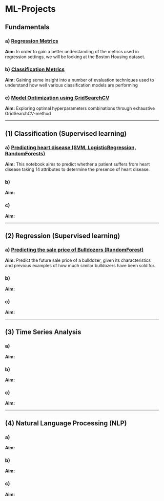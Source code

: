 # ML-Projects

## Fundamentals

### a) [Regression Metrics](https://drive.google.com/file/d/1X3O4VanZDAyYu6TxphjrV9sXZpYcgRW5/view?usp=sharing)
   **Aim:** In order to gain a better understanding of the metrics used in regression settings, we will be looking at the Boston Housing dataset.

### b) [Classification Metrics](https://drive.google.com/file/d/1m_CcFbRJOQ_tytLIBpCUXSRtDWg2btjK/view?usp=sharing)
   **Aim:** Gaining some insight into a number of evaluation techniques used to understand how well various classification models are performing

### c) [Model Optimization using GridSearchCV](https://drive.google.com/file/d/1eCx086bEAyCguidmvbrafzJf-NQ8vMsm/view?usp=sharing)
   **Aim:** Exploring optimal hyperparameters combinations through exhaustive GridSearchCV-method
___________________________________

## (1) Classification (Supervised learning)

### a) [Predicting heart disease (SVM, LogisticRegression, RandomForests)]()
   **Aim:** This notebook aims to predict whether a patient suffers from heart disease taking 14 attributes to determine the presence of heart disease.

### b) []()
   **Aim:**

### c) []()
   **Aim:**

___________________________________

## (2) Regression (Supervised learning)

### a) [Predicting the sale price of Bulldozers (RandomForest)](https://colab.research.google.com/drive/1hljVZVWnOUm40Xe6r353OtrtigObhU8Q?usp=sharing)
   **Aim:** Predict the future sale price of a bulldozer, given its characteristics and previous examples of how much similar bulldozers have been sold for.

### b) []()
   **Aim:**

### c) []()
   **Aim:**
____________________________________

## (3) Time Series Analysis

### a) []()
   **Aim:**

### b) []()
   **Aim:**

### c) []()
   **Aim:**
   
____________________________________

## (4) Natural Language Processing (NLP)

### a) []()
   **Aim:**

### b) []()
   **Aim:**

### c) []()
   **Aim:**
